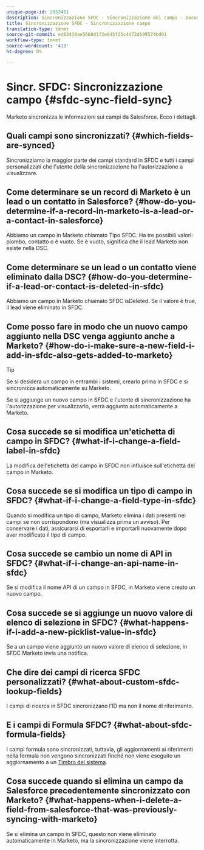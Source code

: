 ```yaml
---
unique-page-id: 2953461
description: Sincronizzazione SFDC - Sincronizzazione dei campi - Documenti Marketo - Documentazione del prodotto
title: Sincronizzazione SFDC - Sincronizzazione campo
translation-type: tm+mt
source-git-commit: ed83438ae5660d172e845f25c4d72d599574bd91
workflow-type: tm+mt
source-wordcount: '413'
ht-degree: 0%

---
```



# Sincr. SFDC: Sincronizzazione campo {#sfdc-sync-field-sync}

Marketo sincronizza le informazioni sui campi da Salesforce. Ecco i dettagli.

## Quali campi sono sincronizzati? {#which-fields-are-synced}

Sincronizziamo la maggior parte dei campi standard in SFDC e tutti i campi personalizzati che l&#39;utente della sincronizzazione ha l&#39;autorizzazione a visualizzare.

## Come determinare se un record di Marketo è un lead o un contatto in Salesforce? {#how-do-you-determine-if-a-record-in-marketo-is-a-lead-or-a-contact-in-salesforce}

Abbiamo un campo in Marketo chiamato Tipo SFDC. Ha tre possibili valori: piombo, contatto o è vuoto. Se è vuoto, significa che il lead Marketo non esiste nella DSC.

## Come determinare se un lead o un contatto viene eliminato dalla DSC? {#how-do-you-determine-if-a-lead-or-contact-is-deleted-in-sfdc}

Abbiamo un campo in Marketo chiamato SFDC isDeleted. Se il valore è true, il lead viene eliminato in SFDC.

## Come posso fare in modo che un nuovo campo aggiunto nella DSC venga aggiunto anche a Marketo? {#how-do-i-make-sure-a-new-field-i-add-in-sfdc-also-gets-added-to-marketo}

>[!TIP]
>
>Se si desidera un campo in entrambi i sistemi, crearlo prima in SFDC e si sincronizza automaticamente su Marketo.

Se si aggiunge un nuovo campo in SFDC e l&#39;utente di sincronizzazione ha l&#39;autorizzazione per visualizzarlo, verrà aggiunto automaticamente a Marketo.

## Cosa succede se si modifica un&#39;etichetta di campo in SFDC? {#what-if-i-change-a-field-label-in-sfdc}

La modifica dell&#39;etichetta del campo in SFDC non influisce sull&#39;etichetta del campo in Marketo.

## Cosa succede se si modifica un tipo di campo in SFDC? {#what-if-i-change-a-field-type-in-sfdc}

Quando si modifica un tipo di campo, Marketo elimina i dati presenti nei campi se non corrispondono (ma visualizza prima un avviso). Per conservare i dati, assicurarsi di esportarli e importarli nuovamente dopo aver modificato il tipo di campo.

## Cosa succede se cambio un nome di API in SFDC? {#what-if-i-change-an-api-name-in-sfdc}

Se si modifica il nome API di un campo in SFDC, in Marketo viene creato un nuovo campo.

## Cosa succede se si aggiunge un nuovo valore di elenco di selezione in SFDC? {#what-happens-if-i-add-a-new-picklist-value-in-sfdc}

Se a un campo viene aggiunto un nuovo valore di elenco di selezione, in SFDC Marketo invia una notifica.

## Che dire dei campi di ricerca SFDC personalizzati? {#what-about-custom-sfdc-lookup-fields}

I campi di ricerca in SFDC sincronizzano l’ID ma non il nome di riferimento.

## E i campi di Formula SFDC? {#what-about-sfdc-formula-fields}

I campi formula sono sincronizzati, tuttavia, gli aggiornamenti ai riferimenti nella formula non vengono sincronizzati finché non viene eseguito un aggiornamento a un [Timbro del sistema](https://help.salesforce.com/apex/HTViewSolution?id=000193203&amp;language=en_US).

## Cosa succede quando si elimina un campo da Salesforce precedentemente sincronizzato con Marketo? {#what-happens-when-i-delete-a-field-from-salesforce-that-was-previously-syncing-with-marketo}

Se si elimina un campo in SFDC, questo non viene eliminato automaticamente in Marketo, ma la sincronizzazione viene interrotta.

